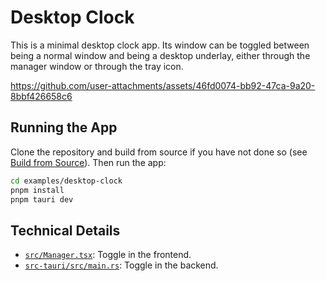 # Desktop Clock

This is a minimal desktop clock app. Its window can be toggled between being a normal window and being a desktop underlay, either through the manager window or through the tray icon.

https://github.com/user-attachments/assets/46fd0074-bb92-47ca-9a20-8bbf426658c6

## Running the App

Clone the repository and build from source if you have not done so (see [Build from Source](../../README.md#build-from-source)). Then run the app:

```bash
cd examples/desktop-clock
pnpm install
pnpm tauri dev
```

## Technical Details

- [`src/Manager.tsx`](./src/Manager.tsx): Toggle in the frontend.
- [`src-tauri/src/main.rs`](./src-tauri/src/main.rs): Toggle in the backend.
